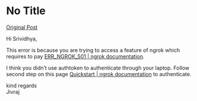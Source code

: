 # No Title

[Original Post](https://discourse.onlinedegree.iitm.ac.in/t/161120/74)

<p>Hi Srividhya,</p>
<p>This error is because you are trying to access a feature of ngrok which requires to pay <a href="https://ngrok.com/docs/errors/err_ngrok_501/#:~:text=Only%20Personal%2C%20Pro%2C%20Enterprise%2C%20or%20Pay-as-you-go%20accounts%20can,resolving%20this%20error%2C%20please%20reach%20out%20to%20support%40ngrok.com" rel="noopener nofollow ugc">ERR_NGROK_501 | ngrok documentation</a>.</p>
<p>I think you didn’t use authtoken to authenticate through your laptop. Follow second step on this page <a href="https://ngrok.com/docs/getting-started/" rel="noopener nofollow ugc">Quickstart | ngrok documentation</a> to authenticate.</p>
<p>kind regards<br>
Jivraj</p>